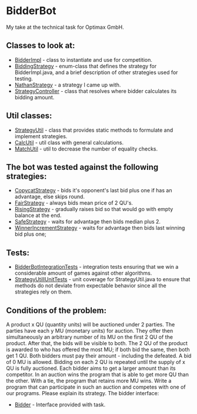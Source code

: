 # BidderBot
My take at the technical task for Optimax GmbH.

## Classes to look at:
* [BidderImpl](src/main/java/com/nathan22177/BidderBot/auction/bidder/BidderImpl.java) - class to instantiate and use for competition.
* [BiddingStrategy](src/main/java/com/nathan22177/BidderBot/auction/enums/BiddingStrategy.java) - enum-class that defines the strategy for BidderImpl.java, and a brief description of other strategies used for testing.
* [NathanStrategy](src/main/java/com/nathan22177/BidderBot/auction/strategies/NathanStrategy.java) - a strategy I came up with.
* [StrategyController](src/main/java/com/nathan22177/BidderBot/auction/StrategyController.java) - class that resolves where bidder calculates its bidding amount.

## Util classes:
* [StrategyUtil](src/main/java/com/nathan22177/BidderBot/auction/util/StrategyUtil.java) - class that provides static methods to formulate and implement strategies.
* [CalcUtil](src/main/java/com/nathan22177/BidderBot/auction/util/CalcUtil.java) - util class with general calculations.
* [MatchUtil](src/main/java/com/nathan22177/BidderBot/auction/util/MatchUtil.java) - util to decrease the number of equality checks.

## The bot was tested against the following strategies:
* [CopycatStrategy](src/main/java/com/nathan22177/BidderBot/auction/strategies/CopycatStrategy.java) - bids it's opponent's last bid plus one if has an advantage, else skips round.
* [FairStrategy](src/main/java/com/nathan22177/BidderBot/auction/strategies/FairStrategy.java) - always bids mean price of 2 QU's.
* [RisingStrategy](src/main/java/com/nathan22177/BidderBot/auction/strategies/RisingStrategy.java) - gradually raises bid so that would go with empty balance at the end.
* [SafeStrategy](src/main/java/com/nathan22177/BidderBot/auction/strategies/SafeStrategy.java) - waits for advantage then bids median plus 2.
* [WinnerIncrementStrategy](src/main/java/com/nathan22177/BidderBot/auction/strategies/WinnerIncrementStrategy.java) - waits for advantage then bids last winning bid plus one;

## Tests:
* [BidderBotIntegrationTests](src/test/java/com/nathan22177/BidderBot/BidderBotIntegrationTests.java) - integration tests ensuring that we win a considerable amount of games against other algorithms.
* [StrategyUtillUnitTests](src/test/java/com/nathan22177/BidderBot/StrategyUtillUnitTests.java) - unit coverage for StrategyUtil.java to ensure that methods do not deviate from expectable behavior since all the strategies rely on them.

## Conditions of the problem:
A product x QU (quantity units) will be auctioned under 2 parties. The parties have each y MU (monetary units) for auction. They offer then simultaneously an arbitrary number of its MU on the first 2 QU of the product. After that, the bids will be visible to both. The 2 QU of the product is awarded to who has offered the most MU; if both bid the same, then both get 1 QU. Both bidders must pay their amount - including the defeated. A bid of 0 MU is allowed. Bidding on each 2 QU is repeated until the supply of x QU is fully auctioned. Each bidder aims to get a larger amount than its competitor.
In an auction wins the program that is able to get more QU than the other. With a tie, the program that retains more MU wins. Write a program that can participate in such an auction and competes with one of our programs. Please explain its strategy.
The bidder interface:
* [Bidder](src/main/java/com/nathan22177/BidderBot/auction/bidder/Bidder.java) - Interface provided with task.
